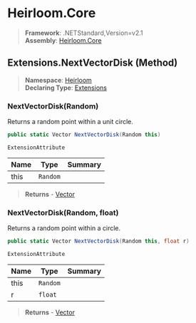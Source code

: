 # Heirloom.Core

> **Framework**: .NETStandard,Version=v2.1  
> **Assembly**: [Heirloom.Core][0]

## Extensions.NextVectorDisk (Method)

> **Namespace**: [Heirloom][0]  
> **Declaring Type**: [Extensions][1]

### NextVectorDisk(Random)

Returns a random point within a unit circle.

```cs
public static Vector NextVectorDisk(Random this)
```

`ExtensionAttribute`

| Name | Type     | Summary |
|------|----------|---------|
| this | `Random` |         |

> **Returns** - [Vector][2]

### NextVectorDisk(Random, float)

Returns a random point within a circle.

```cs
public static Vector NextVectorDisk(Random this, float r)
```

`ExtensionAttribute`

| Name | Type     | Summary |
|------|----------|---------|
| this | `Random` |         |
| r    | `float`  |         |

> **Returns** - [Vector][2]

[0]: ../../../Heirloom.Core.md
[1]: ../Extensions.md
[2]: ../Vector.md
